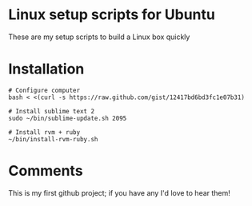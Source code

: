 Linux setup scripts for Ubuntu
=================================

These are my setup scripts to build a Linux box quickly


Installation
=====================

	# Configure computer
	bash < <(curl -s https://raw.github.com/gist/12417bd6bd3fc1e07b31)

	# Install sublime text 2
	sudo ~/bin/sublime-update.sh 2095

	# Install rvm + ruby
	~/bin/install-rvm-ruby.sh

Comments
========

This is my first github project; if you have any I'd love to hear them!
